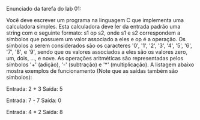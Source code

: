Enunciado da tarefa do lab 01:

Você deve escrever um programa na linguagem C que implementa uma calculadora simples. Esta calculadora deve ler da entrada padrão uma string com o seguinte formato: s1 op s2, onde s1 e s2 correspondem a símbolos que possuem um valor associado a eles e op é a operação. Os símbolos a serem considerados são os caracteres '0', '1', '2', '3', '4', '5', '6', '7', '8', e '9', sendo que os valores associados a eles são os valores zero, um, dois, …, e nove. As operações aritméticas são representadas pelos símbolos '+' (adição), '-' (subtração) e '*' (multiplicação). A listagem abaixo mostra exemplos de funcionamento (Note que as saídas também são símbolos):

Entrada:
2 + 3
Saída:
5


Entrada:
7 - 7
Saída:
0


Entrada:
4 * 2
Saída:
8

